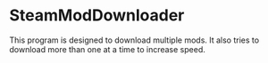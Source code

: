 # SteamModDownloader
This program is designed to download multiple mods. It also tries to download more than one at a time to increase speed.
